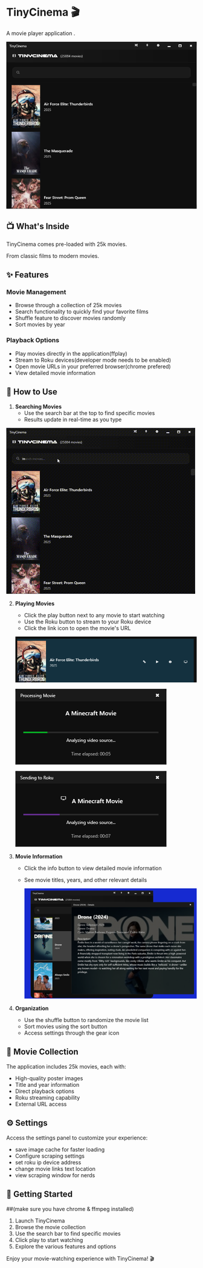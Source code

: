 # TinyCinema 🎬

A movie player application .

![TinyCinema main](https://raw.githubusercontent.com/ZynthZWorkZ/TinyCinema/refs/heads/main/Readmeimages/main.png)


## 📺 What's Inside

TinyCinema comes pre-loaded with 25k movies.

 From classic films to modern movies.

## ✨ Features

### Movie Management
- Browse through a collection of 25k movies
- Search functionality to quickly find your favorite films
- Shuffle feature to discover movies randomly
- Sort movies by year




### Playback Options
- Play movies directly in the application(ffplay)
- Stream to Roku devices(developer mode needs to be enabled)
- Open movie URLs in your preferred browser(chrome prefered)
- View detailed movie information



## 🎯 How to Use

1. **Searching Movies**
   - Use the search bar at the top to find specific movies
   - Results update in real-time as you type
   
![TinyCinema search](https://raw.githubusercontent.com/ZynthZWorkZ/TinyCinema/refs/heads/main/Readmeimages/search.gif)

2. **Playing Movies**
   - Click the play button next to any movie to start watching
   - Use the Roku button to stream to your Roku device
   - Click the link icon to open the movie's URL

   ![TinyCinema buttons](https://raw.githubusercontent.com/ZynthZWorkZ/TinyCinema/refs/heads/main/Readmeimages/buttons.png)

   ![TinyCinema play](https://raw.githubusercontent.com/ZynthZWorkZ/TinyCinema/refs/heads/main/Readmeimages/movieplay.png)

   ![TinyCinema rokusideload](https://raw.githubusercontent.com/ZynthZWorkZ/TinyCinema/refs/heads/main/Readmeimages/rokusideload.png)



3. **Movie Information**
   - Click the info button to view detailed movie information
   - See movie titles, years, and other relevant details

     ![TinyCinema movieinfo](https://raw.githubusercontent.com/ZynthZWorkZ/TinyCinema/refs/heads/main/Readmeimages/movieinfo.png)



4. **Organization**
   - Use the shuffle button to randomize the movie list
   - Sort movies using the sort button
   - Access settings through the gear icon



## 🎥 Movie Collection

The application includes 25k movies, each with:
- High-quality poster images
- Title and year information
- Direct playback options
- Roku streaming capability
- External URL access

## ⚙️ Settings

Access the settings panel to customize your experience:
- save image cache for faster loading 
- Configure scraping settings 
- set roku ip device address 
- change movie links text location
- view scraping window for nerds

## 🚀 Getting Started

##(make sure you have chrome & ffmpeg installed)
1. Launch TinyCinema
2. Browse the movie collection
3. Use the search bar to find specific movies
4. Click play to start watching
5. Explore the various features and options

Enjoy your movie-watching experience with TinyCinema! 🎬 